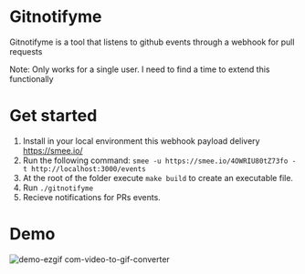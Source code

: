 # Gitnotifyme

Gitnotifyme is a tool that listens to github events through a webhook for pull requests

Note: Only works for a single user. I need to find a time to extend this functionally

# Get started
1. Install in your local environment this webhook payload delivery https://smee.io/
2. Run the following command: `smee -u https://smee.io/4OWRIU80tZ73fo -t http://localhost:3000/events`
3. At the root of the folder execute `make build` to create an executable file.
4. Run `./gitnotifyme`
5. Recieve notifications for PRs events.

# Demo
![demo-ezgif com-video-to-gif-converter](https://github.com/orlandorode97/gitnotifyme/assets/34588445/66b68eae-11ca-486a-bf21-ae2946d2d3eb)

